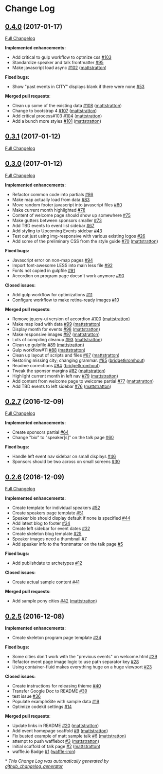 # Change Log

## [0.4.0](https://github.com/devopsdays/devopsdays-theme/tree/0.4.0) (2017-01-17)
[Full Changelog](https://github.com/devopsdays/devopsdays-theme/compare/0.3.1...0.4.0)

**Implemented enhancements:**

- Add critical to gulp workflow to optmize css [\#103](https://github.com/devopsdays/devopsdays-theme/issues/103)
- Standardize speaker and talk frontmatter [\#95](https://github.com/devopsdays/devopsdays-theme/issues/95)
- Make javascript load async [\#102](https://github.com/devopsdays/devopsdays-theme/pull/102) ([mattstratton](https://github.com/mattstratton))

**Fixed bugs:**

- Show "past events in CITY" displays blank if there were none [\#53](https://github.com/devopsdays/devopsdays-theme/issues/53)

**Merged pull requests:**

- Clean up some of the existing data [\#108](https://github.com/devopsdays/devopsdays-theme/pull/108) ([mattstratton](https://github.com/mattstratton))
- Change to bootstrap 4 [\#107](https://github.com/devopsdays/devopsdays-theme/pull/107) ([mattstratton](https://github.com/mattstratton))
- Add critical process\#103 [\#104](https://github.com/devopsdays/devopsdays-theme/pull/104) ([mattstratton](https://github.com/mattstratton))
- Add a bunch more styles [\#101](https://github.com/devopsdays/devopsdays-theme/pull/101) ([mattstratton](https://github.com/mattstratton))

## [0.3.1](https://github.com/devopsdays/devopsdays-theme/tree/0.3.1) (2017-01-12)
[Full Changelog](https://github.com/devopsdays/devopsdays-theme/compare/0.3.0...0.3.1)

## [0.3.0](https://github.com/devopsdays/devopsdays-theme/tree/0.3.0) (2017-01-12)
[Full Changelog](https://github.com/devopsdays/devopsdays-theme/compare/0.2.7...0.3.0)

**Implemented enhancements:**

- Refactor common code into partials [\#86](https://github.com/devopsdays/devopsdays-theme/issues/86)
- Make map actually load from data [\#83](https://github.com/devopsdays/devopsdays-theme/issues/83)
- Move random footer javascript into javascript files [\#80](https://github.com/devopsdays/devopsdays-theme/issues/80)
- Make current month highlighted [\#78](https://github.com/devopsdays/devopsdays-theme/issues/78)
- Content of welcome page should show up somewhere [\#75](https://github.com/devopsdays/devopsdays-theme/issues/75)
- Make gutters between sponsors smaller [\#73](https://github.com/devopsdays/devopsdays-theme/issues/73)
- Add TBD events to event list sidebar [\#67](https://github.com/devopsdays/devopsdays-theme/issues/67)
- Add styling to Upcoming Events sidebar [\#43](https://github.com/devopsdays/devopsdays-theme/issues/43)
- Test out just using img-responsive with various existing logos [\#26](https://github.com/devopsdays/devopsdays-theme/issues/26)
- Add some of the preliminary CSS from the style guide [\#70](https://github.com/devopsdays/devopsdays-theme/pull/70) ([mattstratton](https://github.com/mattstratton))

**Fixed bugs:**

- Javascript error on non-map pages [\#94](https://github.com/devopsdays/devopsdays-theme/issues/94)
- Import font-awesome LESS into main less file [\#92](https://github.com/devopsdays/devopsdays-theme/issues/92)
- Fonts not copied in gulpfile [\#91](https://github.com/devopsdays/devopsdays-theme/issues/91)
- Accordion on program page doesn't work anymore [\#90](https://github.com/devopsdays/devopsdays-theme/issues/90)

**Closed issues:**

- Add gulp workflow for optimizations [\#11](https://github.com/devopsdays/devopsdays-theme/issues/11)
- Configure workflow to make retina-ready images [\#10](https://github.com/devopsdays/devopsdays-theme/issues/10)

**Merged pull requests:**

- Remove jquery-ui version of accordion [\#100](https://github.com/devopsdays/devopsdays-theme/pull/100) ([mattstratton](https://github.com/mattstratton))
- Make map load with data [\#99](https://github.com/devopsdays/devopsdays-theme/pull/99) ([mattstratton](https://github.com/mattstratton))
- Display month for events [\#98](https://github.com/devopsdays/devopsdays-theme/pull/98) ([mattstratton](https://github.com/mattstratton))
- Make responsive images [\#97](https://github.com/devopsdays/devopsdays-theme/pull/97) ([mattstratton](https://github.com/mattstratton))
- Lots of compiling cleanup [\#93](https://github.com/devopsdays/devopsdays-theme/pull/93) ([mattstratton](https://github.com/mattstratton))
- Clean up gulpfile [\#89](https://github.com/devopsdays/devopsdays-theme/pull/89) ([mattstratton](https://github.com/mattstratton))
- Gulp workflow\#11 [\#88](https://github.com/devopsdays/devopsdays-theme/pull/88) ([mattstratton](https://github.com/mattstratton))
- Clean up layout of scripts and files [\#87](https://github.com/devopsdays/devopsdays-theme/pull/87) ([mattstratton](https://github.com/mattstratton))
- Restoring missing city; changing grammar. [\#85](https://github.com/devopsdays/devopsdays-theme/pull/85) ([bridgetkromhout](https://github.com/bridgetkromhout))
- Readme corrections [\#84](https://github.com/devopsdays/devopsdays-theme/pull/84) ([bridgetkromhout](https://github.com/bridgetkromhout))
- Tweak the sponsor margins [\#82](https://github.com/devopsdays/devopsdays-theme/pull/82) ([mattstratton](https://github.com/mattstratton))
- Highlight current month in left nav [\#79](https://github.com/devopsdays/devopsdays-theme/pull/79) ([mattstratton](https://github.com/mattstratton))
- Add content from welcome page to welcome partial [\#77](https://github.com/devopsdays/devopsdays-theme/pull/77) ([mattstratton](https://github.com/mattstratton))
- Add TBD events to left sidebar [\#76](https://github.com/devopsdays/devopsdays-theme/pull/76) ([mattstratton](https://github.com/mattstratton))

## [0.2.7](https://github.com/devopsdays/devopsdays-theme/tree/0.2.7) (2016-12-09)
[Full Changelog](https://github.com/devopsdays/devopsdays-theme/compare/0.2.6...0.2.7)

**Implemented enhancements:**

- Create sponsors partial [\#64](https://github.com/devopsdays/devopsdays-theme/issues/64)
- Change "bio" to "speaker\[s\]" on the talk page [\#60](https://github.com/devopsdays/devopsdays-theme/issues/60)

**Fixed bugs:**

- Handle left event nav sidebar on small displays [\#46](https://github.com/devopsdays/devopsdays-theme/issues/46)
- Sponsors should be two across on small screens [\#30](https://github.com/devopsdays/devopsdays-theme/issues/30)

## [0.2.6](https://github.com/devopsdays/devopsdays-theme/tree/0.2.6) (2016-12-09)
[Full Changelog](https://github.com/devopsdays/devopsdays-theme/compare/0.2.5...0.2.6)

**Implemented enhancements:**

- Create template for individual speakers [\#52](https://github.com/devopsdays/devopsdays-theme/issues/52)
- Create speakers page template [\#51](https://github.com/devopsdays/devopsdays-theme/issues/51)
- Speaker bio should display default if none is specified [\#44](https://github.com/devopsdays/devopsdays-theme/issues/44)
- Add latest blog to footer [\#34](https://github.com/devopsdays/devopsdays-theme/issues/34)
- Create left sidebar for event dates [\#32](https://github.com/devopsdays/devopsdays-theme/issues/32)
- Create skeleton blog template [\#25](https://github.com/devopsdays/devopsdays-theme/issues/25)
- Speaker images need a thumbnail [\#7](https://github.com/devopsdays/devopsdays-theme/issues/7)
- Add speaker info to the frontmatter on the talk page [\#5](https://github.com/devopsdays/devopsdays-theme/issues/5)

**Fixed bugs:**

- Add publishdate to archetypes [\#12](https://github.com/devopsdays/devopsdays-theme/issues/12)

**Closed issues:**

- Create actual sample content [\#41](https://github.com/devopsdays/devopsdays-theme/issues/41)

**Merged pull requests:**

- Add sample pony cities [\#42](https://github.com/devopsdays/devopsdays-theme/pull/42) ([mattstratton](https://github.com/mattstratton))

## [0.2.5](https://github.com/devopsdays/devopsdays-theme/tree/0.2.5) (2016-12-08)
**Implemented enhancements:**

- Create skeleton program page template  [\#24](https://github.com/devopsdays/devopsdays-theme/issues/24)

**Fixed bugs:**

- Some cities don't work with the "previous events" on welcome.html [\#29](https://github.com/devopsdays/devopsdays-theme/issues/29)
- Refactor event page image logic to use path separator key [\#28](https://github.com/devopsdays/devopsdays-theme/issues/28)
- Using container-fluid makes everything huge on a huge viewport [\#23](https://github.com/devopsdays/devopsdays-theme/issues/23)

**Closed issues:**

- Create instructions for releasing thieme [\#40](https://github.com/devopsdays/devopsdays-theme/issues/40)
- Transfer Google Doc to README [\#39](https://github.com/devopsdays/devopsdays-theme/issues/39)
- test issue [\#36](https://github.com/devopsdays/devopsdays-theme/issues/36)
- Populate exampleSite with sample data [\#19](https://github.com/devopsdays/devopsdays-theme/issues/19)
- Optimize codekit settings [\#14](https://github.com/devopsdays/devopsdays-theme/issues/14)

**Merged pull requests:**

- Update links in README [\#20](https://github.com/devopsdays/devopsdays-theme/pull/20) ([mattstratton](https://github.com/mattstratton))
- Add event homepage scaffold [\#9](https://github.com/devopsdays/devopsdays-theme/pull/9) ([mattstratton](https://github.com/mattstratton))
- Fix busted example of matt sample talk [\#6](https://github.com/devopsdays/devopsdays-theme/pull/6) ([mattstratton](https://github.com/mattstratton))
- attempt to push wafflebot [\#3](https://github.com/devopsdays/devopsdays-theme/pull/3) ([mattstratton](https://github.com/mattstratton))
- Initial scaffold of talk page [\#2](https://github.com/devopsdays/devopsdays-theme/pull/2) ([mattstratton](https://github.com/mattstratton))
- waffle.io Badge [\#1](https://github.com/devopsdays/devopsdays-theme/pull/1) ([waffle-iron](https://github.com/waffle-iron))



\* *This Change Log was automatically generated by [github_changelog_generator](https://github.com/skywinder/Github-Changelog-Generator)*